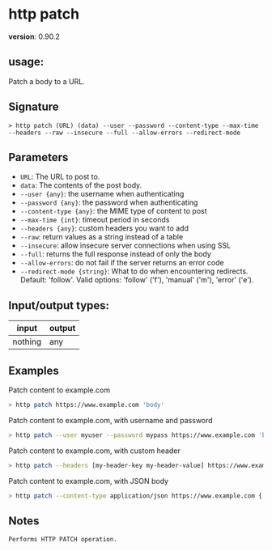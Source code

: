 # http patch

**version**: 0.90.2

## **usage**:

Patch a body to a URL.

## Signature

`> http patch (URL) (data) --user --password --content-type --max-time --headers --raw --insecure --full --allow-errors --redirect-mode`

## Parameters

- `URL`: The URL to post to.
- `data`: The contents of the post body.
- `--user {any}`: the username when authenticating
- `--password {any}`: the password when authenticating
- `--content-type {any}`: the MIME type of content to post
- `--max-time {int}`: timeout period in seconds
- `--headers {any}`: custom headers you want to add
- `--raw`: return values as a string instead of a table
- `--insecure`: allow insecure server connections when using SSL
- `--full`: returns the full response instead of only the body
- `--allow-errors`: do not fail if the server returns an error code
- `--redirect-mode {string}`: What to do when encountering redirects. Default: 'follow'. Valid options: 'follow' ('f'), 'manual' ('m'), 'error' ('e').

## Input/output types:

| input   | output |
| ------- | ------ |
| nothing | any    |

## Examples

Patch content to example.com

```bash
> http patch https://www.example.com 'body'
```

Patch content to example.com, with username and password

```bash
> http patch --user myuser --password mypass https://www.example.com 'body'
```

Patch content to example.com, with custom header

```bash
> http patch --headers [my-header-key my-header-value] https://www.example.com
```

Patch content to example.com, with JSON body

```bash
> http patch --content-type application/json https://www.example.com { field: value }
```

## Notes

```text
Performs HTTP PATCH operation.
```
